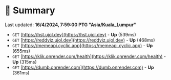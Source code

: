 # 📖 Summary
Last updated: **16/4/2024, 7:59:00 PTG "Asia/Kuala_Lumpur"**

- `GET` [https://hst.ujol.dev](https://hst.ujol.dev) - **Up** (539ms)
- `GET` [https://reddviz.ujol.dev](https://reddviz.ujol.dev) - **Up** (468ms)
- `GET` [https://memeapi.cyclic.app](https://memeapi.cyclic.app) - **Up** (655ms)
- `GET` [https://klik.onrender.com/health](https://klik.onrender.com/health) - **Up** (315ms)
- `GET` [https://dumb.onrender.com](https://dumb.onrender.com) - **Up** (361ms)
